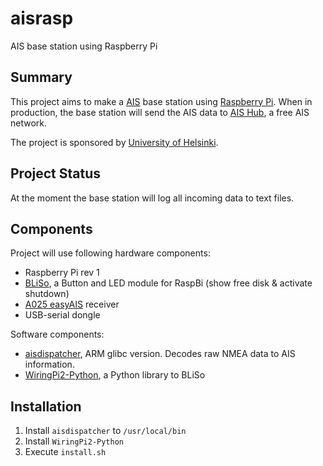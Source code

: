 # aisrasp
AIS base station using Raspberry Pi

## Summary

This project aims to make a 
[AIS](https://en.wikipedia.org/wiki/Automatic_Identification_System) 
base station using [Raspberry Pi](https://www.raspberrypi.org/). When in 
production, the base station will send the AIS data to
[AIS Hub](http://www.aishub.net/), a free AIS network.

The project is sponsored by [University of Helsinki](https://university.helsinki.fi/en).

## Project Status

At the moment the base station will log all incoming data to text files.

## Components

Project will use following hardware components:

* Raspberry Pi rev 1
* [BLiSo](http://www.circuitsurgery.com/raspberrypi/bliso.html), a Button and LED module for RaspBi (show free disk & activate shutdown)
* [A025 easyAIS](http://www.easyais.com/en/products/easyais-a025/) receiver
* USB-serial dongle

Software components:

* [aisdispatcher](http://www.aishub.net/aisdispatcher-linux.html), ARM glibc version. Decodes raw NMEA data to AIS information.
* [WiringPi2-Python](https://github.com/Gadgetoid/WiringPi2-Python), a Python library to BLiSo

## Installation

1. Install `aisdispatcher` to `/usr/local/bin`
2. Install `WiringPi2-Python`
3. Execute `install.sh`

